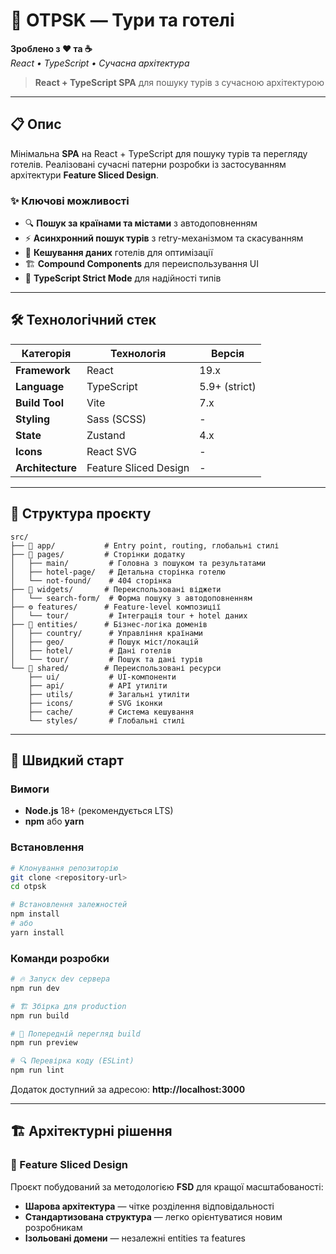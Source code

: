 # 🏨 OTPSK — Тури та готелі

**Зроблено з ❤️ та ☕**  
_React • TypeScript • Сучасна архітектура_

> **React + TypeScript SPA** для пошуку турів з сучасною архітектурою

---

## 📋 Опис

Мінімальна **SPA** на React + TypeScript для пошуку турів та перегляду готелів. Реалізовані сучасні патерни розробки із застосуванням архітектури **Feature Sliced Design**.

### ✨ Ключові можливості

- 🔍 **Пошук за країнами та містами** з автодоповненням
- ⚡ **Асинхронний пошук турів** з retry-механізмом та скасуванням
- 💾 **Кешування даних** готелів для оптимізації
- 🏗️ **Compound Components** для переиспользування UI
- 🎯 **TypeScript Strict Mode** для надійності типів

---

## 🛠️ Технологічний стек

| Категорія        | Технологія            | Версія        |
| ---------------- | --------------------- | ------------- |
| **Framework**    | React                 | 19.x          |
| **Language**     | TypeScript            | 5.9+ (strict) |
| **Build Tool**   | Vite                  | 7.x           |
| **Styling**      | Sass (SCSS)           | -             |
| **State**        | Zustand               | 4.x           |
| **Icons**        | React SVG             | -             |
| **Architecture** | Feature Sliced Design | -             |

---

## 📁 Структура проєкту

```
src/
├── 🚀 app/           # Entry point, routing, глобальні стилі
├── 📄 pages/         # Сторінки додатку
│   ├── main/         # Головна з пошуком та результатами
│   ├── hotel-page/   # Детальна сторінка готелю
│   └── not-found/    # 404 сторінка
├── 🧩 widgets/       # Переиспользовані віджети
│   └── search-form/  # Форма пошуку з автодоповненням
├── ⚙️ features/      # Feature-level композиції
│   └── tour/         # Інтеграція tour + hotel даних
├── 🏢 entities/      # Бізнес-логіка доменів
│   ├── country/      # Управління країнами
│   ├── geo/          # Пошук міст/локацій
│   ├── hotel/        # Дані готелів
│   └── tour/         # Пошук та дані турів
└── 🔧 shared/        # Переиспользовані ресурси
    ├── ui/           # UI-компоненти
    ├── api/          # API утиліти
    ├── utils/        # Загальні утиліти
    ├── icons/        # SVG іконки
    ├── cache/        # Система кешування
    └── styles/       # Глобальні стилі
```

---

## 🚀 Швидкий старт

### Вимоги

- **Node.js** 18+ (рекомендується LTS)
- **npm** або **yarn**

### Встановлення

```bash
# Клонування репозиторію
git clone <repository-url>
cd otpsk

# Встановлення залежностей
npm install
# або
yarn install
```

### Команди розробки

```bash
# 🔥 Запуск dev сервера
npm run dev

# 🏗️ Збірка для production
npm run build

# 👀 Попередній перегляд build
npm run preview

# 🔍 Перевірка коду (ESLint)
npm run lint
```

Додаток доступний за адресою: **http://localhost:3000**

---

## 🏗️ Архітектурні рішення

### 🎯 Feature Sliced Design

Проєкт побудований за методологією **FSD** для кращої масштабованості:

- **Шарова архітектура** — чітке розділення відповідальності
- **Стандартизована структура** — легко орієнтуватися новим розробникам
- **Ізольовані домени** — незалежні entities та features

